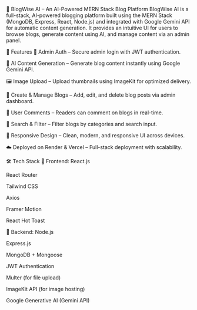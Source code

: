 🚀 BlogWise AI – An AI-Powered MERN Stack Blog Platform
BlogWise AI is a full-stack, AI-powered blogging platform built using the MERN Stack (MongoDB, Express, React, Node.js) and integrated with Google Gemini API for automatic content generation. It provides an intuitive UI for users to browse blogs, generate content using AI, and manage content via an admin panel.

🌟 Features
🔐 Admin Auth – Secure admin login with JWT authentication.

🧠 AI Content Generation – Generate blog content instantly using Google Gemini API.

🖼️ Image Upload – Upload thumbnails using ImageKit for optimized delivery.

📝 Create & Manage Blogs – Add, edit, and delete blog posts via admin dashboard.

💬 User Comments – Readers can comment on blogs in real-time.

🔎 Search & Filter – Filter blogs by categories and search input.

📱 Responsive Design – Clean, modern, and responsive UI across devices.

☁️ Deployed on Render & Vercel – Full-stack deployment with scalability.

🛠️ Tech Stack
🔧 Frontend:
React.js

React Router

Tailwind CSS

Axios

Framer Motion

React Hot Toast

🔧 Backend:
Node.js

Express.js

MongoDB + Mongoose

JWT Authentication

Multer (for file upload)

ImageKit API (for image hosting)

Google Generative AI (Gemini API)

